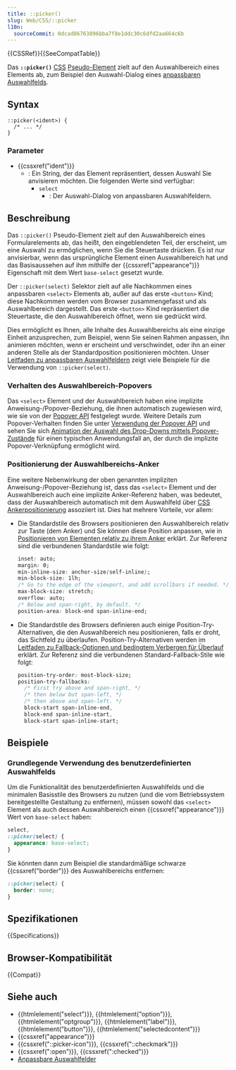 ```yaml
---
title: ::picker()
slug: Web/CSS/::picker
l10n:
  sourceCommit: 0dcad86763896bba7f8e1ddc30c6dfd2aa664c6b
---
```


{{CSSRef}}{{SeeCompatTable}}

Das **`::picker()`** [CSS](/de/docs/Web/CSS) [Pseudo-Element](/de/docs/Web/CSS/Pseudo-elements) zielt auf den Auswahlbereich eines Elements ab, zum Beispiel den Auswahl-Dialog eines [anpassbaren Auswahlfelds](/de/docs/Learn_web_development/Extensions/Forms/Customizable_select).

## Syntax

```css-nolint
::picker(<ident>) {
  /* ... */
}
```

### Parameter

- {{cssxref("ident")}}
  - : Ein String, der das Element repräsentiert, dessen Auswahl Sie anvisieren möchten. Die folgenden Werte sind verfügbar:
    - `select`
      - : Der Auswahl-Dialog von anpassbaren Auswahlfeldern.

## Beschreibung

Das `::picker()` Pseudo-Element zielt auf den Auswahlbereich eines Formularelements ab, das heißt, den eingeblendeten Teil, der erscheint, um eine Auswahl zu ermöglichen, wenn Sie die Steuertaste drücken. Es ist nur anvisierbar, wenn das ursprüngliche Element einen Auswahlbereich hat und das Basisaussehen auf ihm mithilfe der {{cssxref("appearance")}} Eigenschaft mit dem Wert `base-select` gesetzt wurde.

Der `::picker(select)` Selektor zielt auf alle Nachkommen eines anpassbaren `<select>` Elements ab, außer auf das erste `<button>` Kind; diese Nachkommen werden vom Browser zusammengefasst und als Auswahlbereich dargestellt. Das erste `<button>` Kind repräsentiert die Steuertaste, die den Auswahlbereich öffnet, wenn sie gedrückt wird.

Dies ermöglicht es Ihnen, alle Inhalte des Auswahlbereichs als eine einzige Einheit anzusprechen, zum Beispiel, wenn Sie seinen Rahmen anpassen, ihn animieren möchten, wenn er erscheint und verschwindet, oder ihn an einer anderen Stelle als der Standardposition positionieren möchten. Unser [Leitfaden zu anpassbaren Auswahlfeldern](/de/docs/Learn_web_development/Extensions/Forms/Customizable_select) zeigt viele Beispiele für die Verwendung von `::picker(select)`.

### Verhalten des Auswahlbereich-Popovers

Das `<select>` Element und der Auswahlbereich haben eine implizite Anweisung-/Popover-Beziehung, die ihnen automatisch zugewiesen wird, wie sie von der [Popover API](/de/docs/Web/API/Popover_API) festgelegt wurde. Weitere Details zum Popover-Verhalten finden Sie unter [Verwendung der Popover API](/de/docs/Web/API/Popover_API/Using) und sehen Sie sich [Animation der Auswahl des Drop-Downs mittels Popover-Zustände](/de/docs/Learn_web_development/Extensions/Forms/Customizable_select#animating_the_picker_using_popover_states) für einen typischen Anwendungsfall an, der durch die implizite Popover-Verknüpfung ermöglicht wird.

### Positionierung der Auswahlbereichs-Anker

Eine weitere Nebenwirkung der oben genannten impliziten Anweisung-/Popover-Beziehung ist, dass das `<select>` Element und der Auswahlbereich auch eine implizite Anker-Referenz haben, was bedeutet, dass der Auswahlbereich automatisch mit dem Auswahlfeld über [CSS Ankerpositionierung](/de/docs/Web/CSS/CSS_anchor_positioning) assoziiert ist. Dies hat mehrere Vorteile, vor allem:

- Die Standardstile des Browsers positionieren den Auswahlbereich relativ zur Taste (dem Anker) und Sie können diese Position anpassen, wie in [Positionieren von Elementen relativ zu ihrem Anker](/de/docs/Web/CSS/CSS_anchor_positioning/Using#positioning_elements_relative_to_their_anchor) erklärt. Zur Referenz sind die verbundenen Standardstile wie folgt:

  ```css
  inset: auto;
  margin: 0;
  min-inline-size: anchor-size(self-inline);
  min-block-size: 1lh;
  /* Go to the edge of the viewport, and add scrollbars if needed. */
  max-block-size: stretch;
  overflow: auto;
  /* Below and span-right, by default. */
  position-area: block-end span-inline-end;
  ```

- Die Standardstile des Browsers definieren auch einige Position-Try-Alternativen, die den Auswahlbereich neu positionieren, falls er droht, das Sichtfeld zu überlaufen. Position-Try-Alternativen werden im [Leitfaden zu Fallback-Optionen und bedingtem Verbergen für Überlauf](/de/docs/Web/CSS/CSS_anchor_positioning/Try_options_hiding) erklärt. Zur Referenz sind die verbundenen Standard-Fallback-Stile wie folgt:

  ```css
  position-try-order: most-block-size;
  position-try-fallbacks:
    /* First try above and span-right, */
    /* then below but span-left, */
    /* then above and span-left. */
    block-start span-inline-end,
    block-end span-inline-start,
    block-start span-inline-start;
  ```

## Beispiele

### Grundlegende Verwendung des benutzerdefinierten Auswahlfelds

Um die Funktionalität des benutzerdefinierten Auswahlfelds und die minimalen Basisstile des Browsers zu nutzen (und die vom Betriebssystem bereitgestellte Gestaltung zu entfernen), müssen sowohl das `<select>` Element als auch dessen Auswahlbereich einen {{cssxref("appearance")}} Wert von `base-select` haben:

```css
select,
::picker(select) {
  appearance: base-select;
}
```

Sie könnten dann zum Beispiel die standardmäßige schwarze {{cssxref("border")}} des Auswahlbereichs entfernen:

```css
::picker(select) {
  border: none;
}
```

## Spezifikationen

{{Specifications}}

## Browser-Kompatibilität

{{Compat}}

## Siehe auch

- {{htmlelement("select")}}, {{htmlelement("option")}}, {{htmlelement("optgroup")}}, {{htmlelement("label")}}, {{htmlelement("button")}}, {{htmlelement("selectedcontent")}}
- {{cssxref("appearance")}}
- {{cssxref("::picker-icon")}}, {{cssxref("::checkmark")}}
- {{cssxref(":open")}}, {{cssxref(":checked")}}
- [Anpassbare Auswahlfelder](/de/docs/Learn_web_development/Extensions/Forms/Customizable_select)
